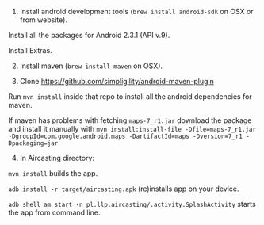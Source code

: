 1) Install android development tools (`brew install android-sdk` on OSX or from website).

Install all the packages for Android 2.3.1 (API v.9).

Install Extras.

2) Install maven (`brew install maven` on OSX).

3) Clone https://github.com/simpligility/android-maven-plugin

Run `mvn install` inside that repo to install all the android dependencies for maven.

If maven has problems with fetching `maps-7_r1.jar` download the package and install it manually with `mvn install:install-file -Dfile=maps-7_r1.jar -DgroupId=com.google.android.maps -DartifactId=maps -Dversion=7_r1 -Dpackaging=jar`

4) In Aircasting directory:

  `mvn install` builds the app.

  `adb install -r target/aircasting.apk` (re)installs app on your device.

  `adb shell am start -n pl.llp.aircasting/.activity.SplashActivity` starts the app from command line.
